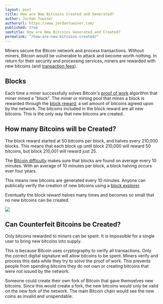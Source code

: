 ```yaml
---
layout: post
title: How are New Bitcoins Created and Generated?
author: Jordan Tuwiner
authorurl: https://www.jordantuwiner.com/
published: true
seotitle: How are New Bitcoins Generated and Created?
permalink: "/how-are-new-bitcoins-created/"
---
```

Miners secure the Bitcoin network and process transactions. Without miners, Bitcoin would be vulnerable to attack and become worth nothing. In return for their security and processing services, miners are rewarded with new bitcoins (and [transaction fees](/bitcoin-mining-fees/)). 

## Blocks

Each time a miner successfully solves Bitcoin's [proof of work](/what-is-proof-of-work/) algorithm that miner mined a "block". The miner or mining pool that mines a block is rewarded through the [block reward](/what-is-the-bitcoin-block-reward/), a set amount of bitcoins agreed upon by the network. The bitcoins included in the block reward are all new bitcoins. This is the only way that new bitcoins are created. 

## How many Bitcoins will be Created? 

The block reward started at 50 bitcoins per block, and halves every 210,000 blocks. This means that each block up until block 210,000 will reward 50 bitcoins, but block 210,001 will reward just 25. 

The [Bitcoin difficulty](/what-is-bitcoin-mining-difficulty/) makes sure that blocks are found on average every 10 minutes. With an average of 10 minutes per block, a block halving occurs ever four years. 

This means new bitcoins are generated every 10 minutes. Anyone can publically verify the creation of new bitcoins using a [block explorer](https://blockchain.info/).

Eventually the block reward halves many times and becomes so small that no new bitcoins can be created. 

<img src="https://www.weusecoins.com/images/bitcoinsupply.png" />

## Can Counterfeit Bitcoins be Created?

Only bitcoins rewarded to miners can be spent. It is impossible for a single user to bring new bitcoins into supply. 

This is because Bitcoin uses cryptography to verify all transactions. Only the correct digital signature will allow bitcoins to be spent. Miners verify and process this data while they try to solve the proof of work. This prevents people from spending bitcoins they do not own or creating bitcoins that were not issued by the network. 

Someone could create their own fork of Bitcoin that gave themselves new bitcoins. Since this would create a fork, the new bitcoins would only be valid on the new fork of the network. The main Bitcoin chain would see the new coins as invalid and unspendable. 